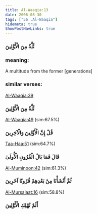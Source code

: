 ```yaml
---
title: Al-Waaqia:13
date: 2006-08-30
tags: ["56 .Al-Waaqia"]
hidemeta: true 
ShowPostNavLinks: true 
---
```

### ثُلَّةٌ مِنَ الْأَوَّلِينَ
### meaning: 
A multitude from the former [generations]
### similar verses: 

[Al-Waaqia:39](/56/39)

### ثُلَّةٌ مِنَ الْأَوَّلِينَ

[Al-Waaqia:49](/56/49) (sim:67.5%)

### قُلْ إِنَّ الْأَوَّلِينَ وَالْآخِرِينَ

[Taa-Haa:51](/20/51) (sim:64.7%)

### قَالَ فَمَا بَالُ الْقُرُونِ الْأُولَىٰ

[Al-Muminoon:42](/23/42) (sim:61.3%)

### ثُمَّ أَنْشَأْنَا مِنْ بَعْدِهِمْ قُرُونًا آخَرِينَ

[Al-Mursalaat:16](/77/16) (sim:58.8%)

### أَلَمْ نُهْلِكِ الْأَوَّلِينَ

